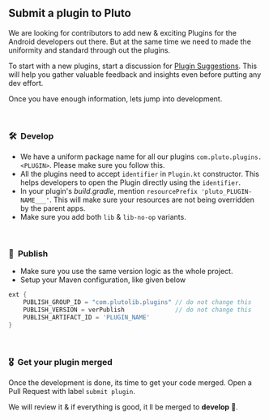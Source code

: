 ## Submit a plugin to Pluto

We are looking for contributors to add new & exciting Plugins for the Android developers out there. But at the same time we need to made the uniformity and standard through out the plugins.

To start with a new plugins, start a discussion for [Plugin Suggestions](https://github.com/androidPluto/pluto/discussions/categories/plugin-suggestions). This will help you gather valuable feedback and insights even before putting any dev effort.

Once you have enough information, lets jump into development.

<br>

### 🛠 &nbsp;Develop

- We have a uniform package name for all our plugins `com.pluto.plugins.<PLUGIN>`. Please make sure you follow this.
- All the plugins need to accept `identifier` in `Plugin.kt` constructor. This helps developers to open the Plugin directly using the `identifier`.
- In your plugin's *build.gradle*, mention `resourcePrefix 'pluto_PLUGIN-NAME___'`. This will make sure your resources are not being overridden by the parent apps.
- Make sure you add both `lib` & `lib-no-op` variants.
<br>

### 🚀 &nbsp;Publish

- Make sure you use the same version logic as the whole project.
- Setup your Maven configuration, like given below
``` groovy
ext {
    PUBLISH_GROUP_ID = "com.plutolib.plugins" // do not change this
    PUBLISH_VERSION = verPublish              // do not change this
    PUBLISH_ARTIFACT_ID = 'PLUGIN_NAME'
}
```
<br>

### 🎖 &nbsp;Get your plugin merged

Once the development is done, its time to get your code merged. Open a Pull Request with label `submit plugin`.

We will review it & if everything is good, it ll be merged to **develop** 🎊.
